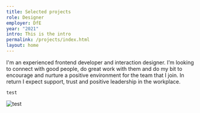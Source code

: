 ```yaml
---
title: Selected projects
role: Designer
employer: DfE
year: "2021"
intro: This is the intro
permalink: /projects/index.html
layout: home
---
```

I'm an experienced frontend developer and interaction designer. I’m looking to connect with good people, do great work with them and do my bit to encourage and nurture a positive environment for the team that I join. In return I expect support, trust and positive leadership in the workplace.

```
test
```

![test](/images/demo-image-1.jpg "test")
